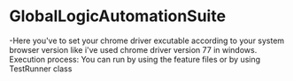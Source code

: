 # GlobalLogicAutomationSuite

-Here you've to set your chrome driver excutable according to your system browser version
like i've used chrome driver version 77 in windows.
Execution process:
You can run by using the feature files or by using TestRunner class
